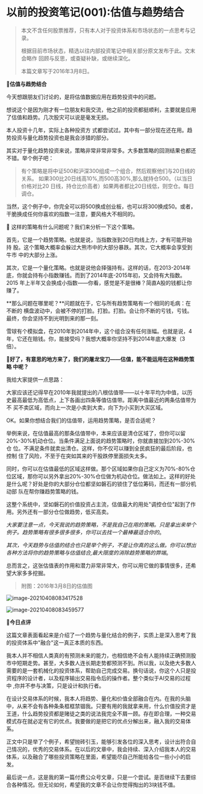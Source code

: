 # 以前的投资笔记(001):估值与趋势结合

> 本文不含任何股票推荐，只有本人对于投资体系和市场状态的一点思考与记录。
>
> 根据目前市场状态，精选以往内部投资笔记中相关部分原文发布于此。文末会略作 回顾与反思，或查疑补缺，或继续深化。
>
> 本篇文章写于2016年3月8日。



:book:**估值与趋势结合**

今天想跟朋友们讨论的，是将估值数据应用在趋势投资中的问题。

想说这个是因为刚才有一位朋友和我交流，他之前的投资都挺顺利，主要就是应用 了估值和趋势。几次股灾可以说是毫发无损。

本人投资十几年，实际上各种投资方 式都尝试过。其中有一部分现在还在用。趋势投资与量化趋势投资也是我会涉猎的部分。

其实对于量化趋势投资来说，策略非常非常非常多。大多数策略的回测结果也都还 不错。举个例子吧：

> 有个策略是将中证500和沪深300组成一个组合，然后观察他们与20日线的关系。 
> 如果300比20日线高10%,而500高30%,那么就持仓500。（以当日价格对比20 日线，持仓比价高者）如果两者都比20日线低，则空仓。每日调仓。

当然，这个例子中，你完全可以将500换成创业板，也可以将300换成50。或者， 干脆换成任何你喜欢的指数一注意，要风格大不相同的。



:page_facing_up: 这样的策略有什么问题呢？我们来分析一下这个策略。

首先，它是一个趋势策略。也就是说，当指数涨到20日均线上方，才有可能开始持 股。这个策略大概率会躲过大熊市中的大部分暴跌。其次，它大概率会享受到牛市 中的大部分上涨。

其次，它是一个量化策略。也就是说他会择强持有。这样的话，在2013-2014年 底，你就会持有小指数赚钱。而到了2014年底-2015年初，又会持有大指数。2015 年上半年又会换成小指数——你看，感觉是不是很棒？简直A股的钱都让你赚了。

**那么问题在哪里呢？**问题就在于，它与所有趋势策略有一个相同的毛病：在不断的 横盘波动中，会被不停的打脸。打脸。打脸。会让你不断的亏钱，亏钱。最终，你会坚持不到光明到来的那一刻。

雪球有个模拟盘，在2010年到2014年中，这个组合没有任何涨幅。也就是说，4年，它还在赔钱。你，能接受吗？我想大概率你坚持不到2014年底大爆发（3 倍）。

:triangular_flag_on_post:**好了，有意思的地方来了，我们的屠龙宝刀——估值，能不能运用在这种趋势策略 中呢？**

我给大家提供一点思路：

大家应该还记得早在2010年我就提出的八根估值带——以十年平均为中值，以历史最高最低为高低点，上下各画出四条等值估值带。距离中值最近的两条估值带为不 买不卖区域，而向上一次是小卖到大卖，向下为小买到大买区域。

OK。如果你想结合我们的估值带，运用趋势策略，是否合适呢？

举例来说，在估值最高的那条估值带中，本来应该是清仓区域了，但你可以留 20%-30%机动仓位。当条件满足上面说的趋势策略时，你就直接加到20%-30%仓 
位。不满足条件就卖出清仓。这样，你不仅可以赚到全民疯狂的最后阶段，也控制 住了风险，不至于在突如其来的干股跌停里面损失太多。

同时，你可以在估值最低的区域这样做。那个区域如果你自己定义为70%-80%仓位区域，那你可以另外拿出20%-30%仓位做为机动仓位。做法如上。这样的好处是什么呢？好处是你的大部分仓位都坚如磐石的锁住了低位筹码，而还有一部分机动部 队在帮你赚趋势策略的钱。

这整个系统中，坚如磐石的价值投资占主流，估值最大的用处"调控仓位"起到了作 用。另外还有一部分仓位做趋势，低买高卖。

_大家要注意一点，今天我说的趋势策略，不是我自己在用的策略。只是拿出来举个 例子。趋势策略有很多很多很多，你可以去找一个最棒最适合你的_。

_其次，今天趋势与估值的结合也只是举个例子，不是让你真的这么做。你可以想出 各种方法将你的趋势策略与估值结合,最大限度的消除趋势策略的弊端_。

总而言之，这张估值表的作用和潜力非常非常大，你可以用它做的事情很多，还希 望大家多多挖掘。

> 附图：2016年3月8日的估值图

![image-20210408083417528](https://i.loli.net/2021/04/08/syAMbc3zp1ltORh.png)

![image-20210408083459577](https://i.loli.net/2021/04/08/WyuJkOtC1bD7cYa.png)

:pushpin:**今日点评**

这篇文章表面看起来是介绍了一个趋势与量化结合的例子，实质上是深入思考了我 的投资体系中"融合"这一真正本质的东西。

我本人并不相信人类真的有预测未来的能力，也相信绝不会有人能持续正确预测股 市中短期走势。甚至，大多数人连长期走势都预测不到。所以我，以及绝大多数人 需要的是一套机械化的投资体系，帮助自己完成交易。换句话说，你这个人只是投 资程序的设计者，以及程序输出交易指令后的操作者。整个类似于AI交易的过程 中 ,你并不参与决策，只是设计和执行者。

在设计交易体系的时候，我本人将趋势、量化和价值全部融合在内。在我的头脑 中，从来不会有各种条条框框禁锢我。只要有用的我就拿来用，什么价值投资才是 王道，什么趋势投资都是赌徒之类的说法我完全不屑一顾。存在即合理，一种交易 模式存在就必定有它的优点。我要做的是把它的优点分解出来，融入我的交易体系。

正文中只是举了个例子，希望抛砖引玉，能够引发各位的深入思考，设计出符合自 己情况的，优秀的交易体系。在以后的文章中，我会持续、深入介绍我本人的交易 体系，以及融合了哪些投资策略在里面，希望能尽自己所能给各位一些小小的启发。

最后说一点，这是我的第一篇付费公众号文章，只是一个尝试。是否继续下去要综 合各种情况。但无论如何，希望我的文章不会让你觉得掏出的3块钱不值。
